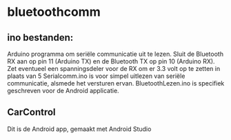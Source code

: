 # bluetoothcomm

## ino bestanden:
Arduino programma om seriële communicatie uit te lezen. Sluit de Bluetooth RX aan op pin 11 (Arduino TX) en de Bluetooth TX op pin 10 (Arduino RX). Zet eventueel een spanningsdeler voor de RX om er 3.3 volt op te zetten in plaats van 5
Serialcomm.ino is voor simpel uitlezen van seriële communicatie, alsmede het versturen ervan. BluetoothLezen.ino is specifiek geschreven voor de Android applicatie.

## CarControl
Dit is de Android app, gemaakt met Android Studio
